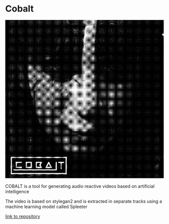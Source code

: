 # Cobalt


![](Pasted%20image%2020211107123602.png)

COBALT is a tool for generating  audio reactive videos based on artificial intelligence

The video is based on stylegan2 and is extracted in separate tracks using a machine learning model called Spleeter

[link to repository](https://github.com/Pipazoul/cobalt)